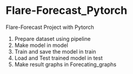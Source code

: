 # Flare-Forecast_Pytorch
Flare-Forecast Project with Pytorch

1. Prepare dataset using pipeline
2. Make model in model
3. Train and save the model in train
4. Load and Test trained model in test
5. Make result graphs in Forecating_graphs
